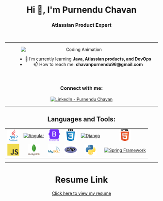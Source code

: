 <h1 align="center">Hi 👋, I'm Purnendu Chavan</h1>
<h3 align="center">Atlassian Product Expert</h3>
<br>

---

<!-- About Section -->
<div align="center" style="display: flex; justify-content: center; align-items: flex-start; flex-wrap: wrap;">
  <!-- Image -->
  <div>
    <img align="left" width="400" src="https://hack.codingblocks.com/_nuxt/img/maingif.1646021.gif" alt="Coding Animation">
  </div>
  <!-- Text -->
  <div style="padding-left: 20px;">
    <ul>
      <li>🌱 I’m currently learning <strong>Java, Atlassian products, and DevOps</strong></li>
      <li>📫 How to reach me: <strong>chavanpurnendu96@gmail.com</strong></li>
    </ul>
  </div>
</div><br>

<div>
  <h3 align="center">Connect with me:</h3>
<p align="center">
  <a href="https://linkedin.com/in/purnendu-chavan" target="_blank">
    <img align="center" src="https://raw.githubusercontent.com/rahuldkjain/github-profile-readme-generator/master/src/images/icons/Social/linked-in-alt.svg" alt="LinkedIn - Purnendu Chavan" height="30" width="40" />
  </a>
</p>
</div>

---

<h2 align="center">Languages and Tools:</h2>
<table align="center">
  <tr>
    <td align="center"><a href="https://www.java.com" target="_blank" rel="noreferrer"><img src="https://raw.githubusercontent.com/devicons/devicon/master/icons/java/java-original.svg" alt="Java" width="40" height="40" /></a></td>
    <td align="center"><a href="https://angular.io" target="_blank" rel="noreferrer"><img src="https://angular.io/assets/images/logos/angular/angular.svg" alt="Angular" width="40" height="40" /></a></td>
    <td align="center"><a href="https://getbootstrap.com" target="_blank" rel="noreferrer"><img src="https://raw.githubusercontent.com/devicons/devicon/master/icons/bootstrap/bootstrap-plain-wordmark.svg" alt="Bootstrap" width="40" height="40" /></a></td>
    <td align="center"><a href="https://www.w3schools.com/css/" target="_blank" rel="noreferrer"><img src="https://raw.githubusercontent.com/devicons/devicon/master/icons/css3/css3-original-wordmark.svg" alt="CSS3" width="40" height="40" /></a></td>
    <td align="center"><a href="https://www.djangoproject.com/" target="_blank" rel="noreferrer"><img src="https://cdn.worldvectorlogo.com/logos/django.svg" alt="Django" width="40" height="40" /></a></td>
    <td align="center"><a href="https://www.w3.org/html/" target="_blank" rel="noreferrer"><img src="https://raw.githubusercontent.com/devicons/devicon/master/icons/html5/html5-original-wordmark.svg" alt="HTML5" width="40" height="40" /></a></td>
  </tr>
  <tr>
    <td align="center"><a href="https://developer.mozilla.org/en-US/docs/Web/JavaScript" target="_blank" rel="noreferrer"><img src="https://raw.githubusercontent.com/devicons/devicon/master/icons/javascript/javascript-original.svg" alt="JavaScript" width="40" height="40" /></a></td>
    <td align="center"><a href="https://www.mongodb.com/" target="_blank" rel="noreferrer"><img src="https://raw.githubusercontent.com/devicons/devicon/master/icons/mongodb/mongodb-original-wordmark.svg" alt="MongoDB" width="40" height="40" /></a></td>
    <td align="center"><a href="https://www.mysql.com/" target="_blank" rel="noreferrer"><img src="https://raw.githubusercontent.com/devicons/devicon/master/icons/mysql/mysql-original-wordmark.svg" alt="MySQL" width="40" height="40" /></a></td>
    <td align="center"><a href="https://www.php.net" target="_blank" rel="noreferrer"><img src="https://raw.githubusercontent.com/devicons/devicon/master/icons/php/php-original.svg" alt="PHP" width="40" height="40" /></a></td>
    <td align="center"><a href="https://www.python.org" target="_blank" rel="noreferrer"><img src="https://raw.githubusercontent.com/devicons/devicon/master/icons/python/python-original.svg" alt="Python" width="40" height="40" /></a></td>
    <td align="center"><a href="https://spring.io/" target="_blank" rel="noreferrer"><img src="https://www.vectorlogo.zone/logos/springio/springio-icon.svg" alt="Spring Framework" width="40" height="40" /></a></td>
  </tr>
</table>

---

<h1 align="center">Resume Link</h1>
<p align="center">
  <a href="https://drive.google.com/file/d/1_pVWkJMw0geDsKfOIKR2cfvqwKSFr2KV/view?usp=share_link" target="_blank">
    Click here to view my resume
  </a>
</p>

